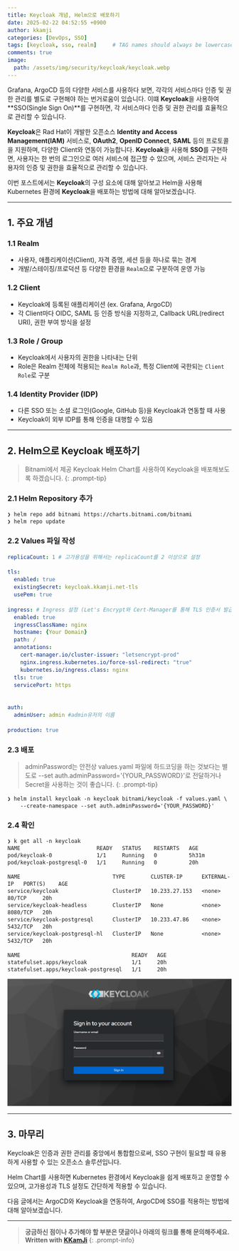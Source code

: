 ```yaml
---
title: Keycloak 개념, Helm으로 배포하기
date: 2025-02-22 04:52:55 +0900
author: kkamji
categories: [DevOps, SSO]
tags: [keycloak, sso, realm]     # TAG names should always be lowercase
comments: true
image:
  path: /assets/img/security/keycloak/keycloak.webp
---
```


Grafana, ArgoCD 등의 다양한 서비스를 사용하다 보면, 각각의 서비스마다 인증 및 권한 관리를 별도로 구현해야 하는 번거로움이 있습니다. 이떄 **Keycloak**을 사용하여 **SSO(Single Sign On)**를 구현하면, 각 서비스마다 인증 및 권한 관리를 효율적으로 관리할 수 있습니다.

**Keycloak**은 Rad Hat이 개발한 오픈소스 **Identity and Access Management(IAM)** 서비스로, **OAuth2**, **OpenID Connect**, **SAML** 등의 프로토콜을 지원하며, 다양한 Client와 연동이 가능합니다. **Keycloak**을 사용해 **SSO**를 구현하면, 사용자는 한 번의 로그인으로 여러 서비스에 접근할 수 있으며, 서비스 관리자는 사용자의 인증 및 권한을 효율적으로 관리할 수 있습니다.

이번 포스트에서는 **Keycloak**의 구성 요소에 대해 알아보고 Helm을 사용해 Kubernetes 환경에 **Keycloak**을 배포하는 방법에 대해 알아보겠습니다.

---

## 1. 주요 개념

### 1.1 Realm

- 사용자, 애플리케이션(Client), 자격 증명, 세션 등을 하나로 묶는 경계
- 개발/스테이징/프로덕션 등 다양한 환경을 `Realm`으로 구분하여 운영 가능

### 1.2 Client

- Keycloak에 등록된 애플리케이션 (ex. Grafana, ArgoCD)
- 각 Client마다 OIDC, SAML 등 인증 방식을 지정하고, Callback URL(redirect URI), 권한 부여 방식을 설정

### 1.3 Role / Group

- Keycloak에서 사용자의 권한을 나타내는 단위
- Role은 Realm 전체에 적용되는 `Realm Role`과, 특정 Client에 국한되는 `Client Role`로 구분

### 1.4 Identity Provider (IDP)

- 다른 SSO 또는 소셜 로그인(Google, GitHub 등)을 Keycloak과 연동할 때 사용
- Keycloak이 외부 IDP를 통해 인증을 대행할 수 있음

---

## 2. Helm으로 Keycloak 배포하기

> Bitnami에서 제공 Keycloak Helm Chart를 사용하여 Keycloak을 배포해보도록 하겠습니다.
{: .prompt-tip}

### 2.1 Helm Repository 추가

```shell
❯ helm repo add bitnami https://charts.bitnami.com/bitnami
❯ helm repo update
```

### 2.2 Values 파일 작성

```yaml
replicaCount: 1 # 고가용성을 위해서는 replicaCount를 2 이상으로 설정

tls:
  enabled: true
  existingSecret: keycloak.kkamji.net-tls
  usePem: true

ingress: # Ingress 설정 (Let's Encrypt와 Cert-Manager를 통해 TLS 인증서 발급 및 HTTPS 설정)
  enabled: true
  ingressClassName: nginx
  hostname: {Your Domain}
  path: /
  annotations:
    cert-manager.io/cluster-issuer: "letsencrypt-prod"
    nginx.ingress.kubernetes.io/force-ssl-redirect: "true"
    kubernetes.io/ingress.class: nginx
  tls: true
  servicePort: https


auth:
  adminUser: admin #admin유저의 이름

production: true
```

### 2.3 배포

> adminPassword는 안전상 values.yaml 파일에 하드코딩을 하는 것보다는 별도로 --set auth.adminPassword='{YOUR_PASSWORD}'로 전달하거나 Secret을 사용하는 것이 좋습니다.
{: .prompt-tip}

```shell
❯ helm install keycloak -n keycloak bitnami/keycloak -f values.yaml \
    --create-namespace --set auth.adminPassword='{YOUR_PASSWORD}'
```

### 2.4 확인

```shell
❯ k get all -n keycloak          
NAME                        READY   STATUS    RESTARTS   AGE
pod/keycloak-0              1/1     Running   0          5h31m
pod/keycloak-postgresql-0   1/1     Running   0          20h

NAME                             TYPE        CLUSTER-IP      EXTERNAL-IP   PORT(S)    AGE
service/keycloak                 ClusterIP   10.233.27.153   <none>        80/TCP     20h
service/keycloak-headless        ClusterIP   None            <none>        8080/TCP   20h
service/keycloak-postgresql      ClusterIP   10.233.47.86    <none>        5432/TCP   20h
service/keycloak-postgresql-hl   ClusterIP   None            <none>        5432/TCP   20h

NAME                                   READY   AGE
statefulset.apps/keycloak              1/1     20h
statefulset.apps/keycloak-postgresql   1/1     20h
```

![Keycloak Main](/assets/img/security/keycloak/keycloak_main.webp)

---

## 3. 마무리

Keycloak은 인증과 권한 관리를 중앙에서 통합함으로써, SSO 구현이 필요할 때 유용하게 사용할 수 있는 오픈소스 솔루션입니다.  

Helm Chart를 사용하면 Kubernetes 환경에서 Keycloak을 쉽게 배포하고 운영할 수 있으며, 고가용성과 TLS 설정도 간단하게 적용할 수 있습니다.  

다음 글에서는 ArgoCD와 Keycloak을 연동하여, ArgoCD에 SSO를 적용하는 방법에 대해 알아보겠습니다.  

---

> **궁금하신 점이나 추가해야 할 부분은 댓글이나 아래의 링크를 통해 문의해주세요.**  
> **Written with [KKamJi](https://www.linkedin.com/in/taejikim/)**
{: .prompt-info}
